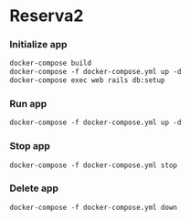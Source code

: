 # Reserva2

### Initialize app
```md
docker-compose build
docker-compose -f docker-compose.yml up -d
docker-compose exec web rails db:setup
```

### Run app
```md
docker-compose -f docker-compose.yml up -d
```

### Stop app
```md
docker-compose -f docker-compose.yml stop
```

### Delete app
```md
docker-compose -f docker-compose.yml down
```
